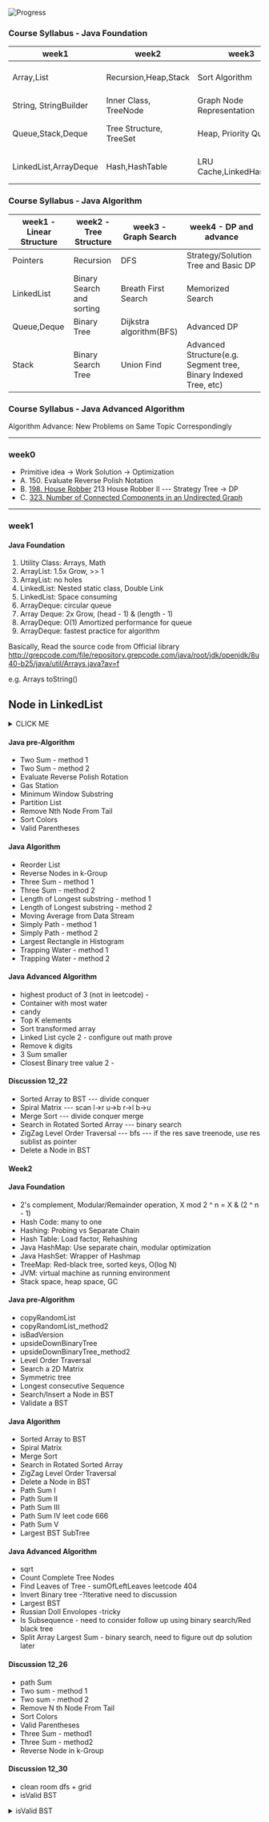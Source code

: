 ![Progress](http://progressed.io/bar/50?title=completed) 
### Course Syllabus - Java Foundation

| week1 | week2 | week3 | week4 |
|-------|-------| ----- | ----- |
|Array,List|Recursion,Heap,Stack|Sort Algorithm|JUnit, Test Driven Development|
|String, StringBuilder|Inner Class, TreeNode|Graph Node Representation|Java 8 Features|
|Queue,Stack,Deque|Tree Structure, TreeSet| Heap, Priority Queue|Guava(Google Core Java Libraries|
|LinkedList,ArrayDeque|Hash,HashTable|LRU Cache,LinkedHashMap|Other Open Source Java Library|

### Course Syllabus - Java Algorithm

| week1 - Linear Structure| week2 - Tree Structure | week3 - Graph Search | week4 - DP and advance|
|-------|-------| ----- | ----- |
|Pointers|Recursion|DFS|Strategy/Solution Tree and Basic DP|
|LinkedList|Binary Search and sorting|Breath First Search|Memorized Search|
|Queue,Deque|Binary Tree|Dijkstra algorithm(BFS)|Advanced DP|
|Stack|Binary Search Tree|Union Find|Advanced Structure(e.g. Segment tree, Binary Indexed Tree, etc)

### Course Syllabus - Java Advanced Algorithm

Algorithm Advance: New Problems on Same Topic Correspondingly

---
### week0

- Primitive idea -> Work Solution -> Optimization
- A. 150. Evaluate Reverse Polish Notation
- B. [198. House Robber](https://leetcode.com/problems/house-robber/description/)
   213 House Robber II --- Strategy Tree -> DP
- C. [323. Number of Connected Components in an Undirected Graph](https://leetcode.com/problems/number-of-connected-components-in-an-undirected-graph/description/)

---

### week1
#### Java Foundation
1. Utility Class: Arrays, Math
2. ArrayList: 1.5x Grow, >> 1
3. ArrayList: no holes
4. LinkedList: Nested static class, Double Link
5. LinkedList: Space consuming
6. ArrayDeque: circular queue
7. Array Deque: 2x Grow, (head - 1) & (length - 1)
8. ArrayDeque: O(1) Amortized performance for queue
9. ArrayDeque: fastest practice for algorithm

Basically, Read the source code from Official library
http://grepcode.com/file/repository.grepcode.com/java/root/jdk/openjdk/8u40-b25/java/util/Arrays.java?av=f

e.g.
Arrays toString()
 
## Node<E> in LinkedList<E>

<details><summary>CLICK ME</summary>
<p>
#### yes, even hidden code blocks!

```java
private static class Node<E> {
    E item;
    Node<E> next;
    Node<E> prev;
    Node (Node<E> prev, E item, Node<E> next) {
        this.item = item;
        this.prev = prev;
        this.next = next;
    }
}
```
</p>
</details>

#### Java pre-Algorithm

- Two Sum - method 1
- Two Sum - method 2
- Evaluate Reverse Polish Rotation
- Gas Station
- Minimum Window Substring
- Partition List
- Remove Nth Node From Tail
- Sort Colors
- Valid Parentheses

#### Java Algorithm

- Reorder List
- Reverse Nodes in k-Group
- Three Sum - method 1
- Three Sum - method 2
- Length of Longest substring - method 1
- Length of Longest substring - method 2
- Moving Average from Data Stream
- Simply Path - method 1
- Simply Path - method 2
- Largest Rectangle in Histogram
- Trapping Water - method 1
- Trapping Water - method 2



#### Java Advanced Algorithm

- highest product of 3 (not in leetcode) -
- Container with most water
- candy
- Top K elements
- Sort transformed array
- Linked List cycle 2 - configure out math prove
- Remove k digits
- 3 Sum smaller
- Closest Binary tree value 2 -

#### Discussion 12_22
- Sorted Array to BST --- divide conquer
- Spiral Matrix --- scan l->r u->b r->l b->u
- Merge Sort --- divide conquer merge
- Search in Rotated Sorted Array --- binary search
- ZigZag Level Order Traversal  --- bfs --- if the res save treenode, use res sublist as pointer
- Delete a Node in BST 

#### Week2
#### Java Foundation
- 2's complement, Modular/Remainder operation, X mod 2 ^ n = X & (2 ^ n - 1)
- Hash Code: many to one
- Hashing: Probing vs Separate Chain
- Hash Table: Load factor, Rehashing
- Java HashMap: Use separate chain, modular optimization
- Java HashSet: Wrapper of Hashmap
- TreeMap: Red-black tree, sorted keys, O(log N)
- JVM: virtual machine as running environment
- Stack space, heap space, GC

#### Java pre-Algorithm
- copyRandomList
- copyRandomList_method2
- isBadVersion
- upsideDownBinaryTree
- upsideDownBinaryTree_method2
- Level Order Traversal
- Search a 2D Matrix
- Symmetric tree
- Longest consecutive Sequence
- Search/Insert a Node in BST
- Validate a BST

#### Java Algorithm
- Sorted Array to BST
- Spiral Matrix
- Merge Sort
- Search in Rotated Sorted Array
- ZigZag Level Order Traversal
- Delete a Node in BST
- Path Sum I
- Path Sum II
- Path Sum III
- Path Sum IV leet code 666
- Path Sum V
- Largest BST SubTree

#### Java Advanced Algorithm
- sqrt
- Count Complete Tree Nodes
- Find Leaves of Tree - sumOfLeftLeaves leetcode 404
- Invert Binary tree -?Iterative need to discussion
- Largest BST
- Russian Doll Envolopes -tricky
- Is Subsequence - need to consider follow up using binary search/Red black tree
- Split Array Largest Sum - binary search, need to figure out dp solution later

#### Discussion 12_26
- path Sum
- Two sum - method 1
- Two sum - method 2
- Remove N th Node From Tail 
- Sort Colors
- Valid Parentheses
- Three Sum - method1
- Three Sum - method2
- Reverse Node in k-Group

#### Discussion 12_30
- clean room dfs + grid
- isValid BST
<details><summary>isValid BST</summary>
<p>
```java
/*
                3 (3, min, max)
               /   \
  (1, min, 3) 1     5  (5,3,max)
                  /   \
      (4, 3, 5) 4      6  (6, 3, max)
**/
class Solution{
    public boolean isValidBST(TreeNode root) {
        if(root = null) {
            return true;
        }
        return isValidBST(root, Long.MAX_VALUE, Long.MIN_VALUE);
    }
    
    private boolean isValidBST(TreeNode root, long max, long min) {
        if (root == null) {
            return true;
        }
    
        //Current Level : Check root.val
    
        if(root.val >= max || root.val <= min) {
            return false;
        }
    
        // Return Left and Right
        return isValidBST(root.left, root.val, min) && isValidBST(root.right, max, root.val); 
    }
}
```
</p>
</details>

- <details><summary>isValid BST buttom up</summary>
  <p>
```java
class Solution {
    private class RT {
        boolean isValid;
        int min;
        int max;
        RT(boolean isValid, int min, int max) {
            this.isValid = isValid;
            this.min = min;
            this.max = max;
        }
    }

    public boolean isValidBST(TreeNode root) {
        if (root == null) {
            return true;
        }
        return helper(root).isValid;
    }

    private RT helper(TreeNode root) {
        if (root == null) {
            return new RT(true, Integer.MAX_VALUE, Integer.MIN_VALUE);
        }
        RT l = helper(root.left);
        RT r = helper(root.right);
        if (!l.isValid || !r.isValid) {
            return new RT(false, 0, 0);
        }
        if (root.left != null && l.max >= root.val
                || root.right != null && r.min <= root.val) {
            return new RT(false, 0, 0);
        }
        return new RT(true, Math.min(l.min, root.val), Math.max(r.max, root.val));
    }
}
```
</p>
</detials>
